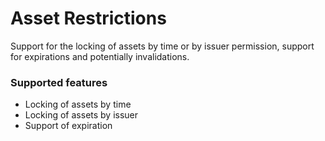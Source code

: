 # Asset Restrictions 
Support for the locking of assets by time or by issuer permission, support for expirations and potentially invalidations.

### Supported features
* Locking of assets by time
* Locking of assets by issuer
* Support of expiration
